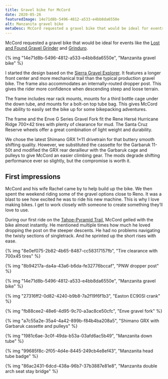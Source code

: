 ```yaml
---
title: Gravel bike for McCord
date: 2020-05-26
featuredImage: 14e71d8b-5496-4812-a533-e4bb8da6550e
alt: Manzanita gravel bike
metaDesc: McCord requested a gravel bike that would be ideal for events like the Lost and Found Gravel Grinder.
---
```

McCord requested a gravel bike that would be ideal for events like the [Lost and Found Gravel Grinder](https://sierratrails.org/event/lost-and-found-gravel-grinder/) and [Grinduro](https://grinduro.com/).

{% img "14e71d8b-5496-4812-a533-e4bb8da6550e", "Manzanita gravel bike" %}

I started the design based on the [Sierra Gravel Explorer](/blog/sierra-gravel-explorer/). It features a longer front center and more mechanical trail than the typical production gravel bike. The frame also accommodates an internally-routed dropper post. This gives the rider more confidence when descending steep and loose terrain.

The frame includes rear rack mounts, mounts for a third bottle cage under the down tube, and mounts for a bolt-on top tube bag. This gives McCord the ability to easily set the bike up for some bikepacking adventures.

The frame and the Enve G Series Gravel Fork fit the Rene Hersé Hurricane Ridge 700×42 tires with plenty of clearance for mud. The Santa Cruz Reserve wheels offer a great combination of light weight and durability.

We chose the latest Shimano GRX 1×11 drivetrain for that buttery smooth shifting quality. However, we substituted the cassette for the Garbaruk 11-50t and modified the GRX rear derailleur with the Garbaruk cage and pulleys to give McCord an easier climbing gear. The mods degrade shifting performance ever so slightly, but the compromise is worth it.

## First impressions

McCord and his wife Rachel came by to help build up the bike. We then spent the weekend riding some of the gravel options close to Reno. It was a blast to see how excited he was to ride his new machine. This is why I love making bikes. I get to work closely with someone to create something they’ll love to use.

During our first ride on the [Tahoe-Pyramid Trail](https://tahoepyramidtrail.org/tahoe-pyramid-trail-overview-and-safety/), McCord gelled with the bike almost instantly. He mentioned multiple times how much he loved dropping the post on the steeper descents. He had no problems navigating the twisty sections of singletrack. And he sprinted up the short rises with ease.

{% img "8e0ef075-2b82-4b65-8487-cc58317157fb", "Tire clearance with 700x45 tires" %}

{% img "8b94217a-da4a-43a6-b6da-fe32776bccaf", "PNW dropper post" %}

{% img "14e71d8b-5496-4812-a533-e4bb8da6550e", "Manzanita gravel bike" %}

{% img "27316ff2-0d82-4240-b9b8-7a2f19f6f1b3", "Easton EC90Sl crank" %}

{% img "fb88cee2-48e6-4d95-9c70-a3ac8ce50cfc", "Enve gravel fork" %}

{% img "a7c55a2e-35a4-4a42-899b-f84b4ba208a5", "Shimano GRX with Garbaruk cassette and pulleys" %}

{% img "1981c6ae-3c0f-49da-b53a-03afd6ac5b49", "Manzanita down tube" %}

{% img "99685f8c-2f05-4d4e-8445-249cb4e8ef43", "Manzanita head tube badge" %}

{% img "86ac2431-6dcd-438a-96b7-37b3887e81e8", "Manzanita double arch seat stay bridge" %}









